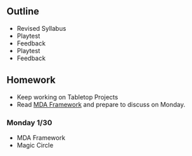 ## Outline
- Revised Syllabus
- Playtest
- Feedback
- Playtest
- Feedback

## Homework
- Keep working on Tabletop Projects
- Read [MDA Framework](https://github.com/bezark/FCLC-Video-Game-Design/blob/main/Resources/Readings/MDA.pdf) and prepare to discuss on Monday.


### Monday 1/30
- MDA Framework
- Magic Circle
